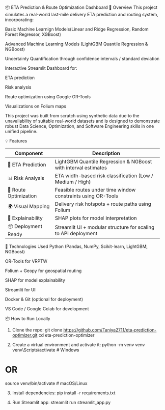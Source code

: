📦 ETA Prediction & Route Optimization Dashboard
🚀 Overview
This project simulates a real-world last-mile delivery ETA prediction and routing system, incorporating:

Basic Machine Learnign Models(Linear and Ridge Regression, Random Forest Regressor, XGBoost)

Advanced Machine Learning Models (LightGBM Quantile Regression & NGBoost)

Uncertainty Quantification through confidence intervals / standard deviation

Interactive Streamlit Dashboard for:

ETA prediction

Risk analysis

Route optimization using Google OR-Tools

Visualizations on Folium maps

This project was built from scratch using synthetic data due to the unavailability of suitable real-world datasets and is designed to demonstrate robust Data Science, Optimization, and Software Engineering skills in one unified pipeline.

💡 Features

| Component             | Description                                                    |
| --------------------- | -------------------------------------------------------------- |
| 🔮 ETA Prediction     | LightGBM Quantile Regression & NGBoost with interval estimates |
| 📊 Risk Analysis      | ETA width-based risk classification (Low / Medium / High)      |
| 🧭 Route Optimization | Feasible routes under time window constraints using OR-Tools   |
| 🌍 Visual Mapping     | Delivery risk hotspots + route paths using Folium              |
| 🧠 Explainability     | SHAP plots for model interpretation                            |
| 📦 Deployment Ready   | Streamlit UI + modular structure for scaling to API deployment |


🧰 Technologies Used
Python (Pandas, NumPy, Scikit-learn, LightGBM, NGBoost)

OR-Tools for VRPTW

Folium + Geopy for geospatial routing

SHAP for model explainability

Streamlit for UI

Docker & Git (optional for deployment)

VS Code / Google Colab for development

📦 How to Run Locally
1. Clone the repo:
git clone https://github.com/Taniya2711/eta-prediction-optimizer.git
cd eta-prediction-optimizer

2. Create a virtual environment and activate it:
python -m venv venv
venv\Scripts\activate  # Windows
# OR
source venv/bin/activate  # macOS/Linux

3. Install dependencies:
pip install -r requirements.txt

4. Run Streamlit app:
streamlit run streamlit_app.py